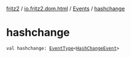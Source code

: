 [fritz2](../../index.md) / [io.fritz2.dom.html](../index.md) / [Events](index.md) / [hashchange](./hashchange.md)

# hashchange

`val hashchange: `[`EventType`](../-event-type/index.md)`<`[`HashChangeEvent`](https://kotlinlang.org/api/latest/jvm/stdlib/org.w3c.dom/-hash-change-event/index.html)`>`